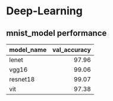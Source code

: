 # Deep-Learning

## mnist_model performance

| model_name   |   val_accuracy |
|:-------------|---------------:|
| lenet        |          97.96 |
| vgg16        |          99.06 |
| resnet18     |          99.07 |
| vit          |          97.38 |

## 
